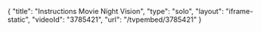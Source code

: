{
    "title": "Instructions Movie Night Vision",
    "type": "solo",
    "layout": "iframe-static",
    "videoId": "3785421",
    "url": "\/tvpembed\/3785421"
}